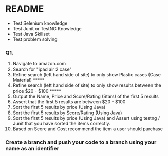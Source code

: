 # README #




* Test Selenium knowledge
* Test Junit or TestNG Knowledge
* Test Java Skillset
* Test problem solving

### Q1. ###

1. Navigate to amazon.com
2. Search for "ipad air 2 case"
3. Refine search (left hand side of site) to only show Plastic cases (Case Material) *****
4. Refine search  (left hand side of site) to only show results between the price $20 - $100 *****
5. Output the Name, Price and Score/Rating (Stars) of the first 5 results
6. Assert that the first 5 results are between $20 - $100
6. Sort the first 5 results by price (Using Java)
7. Sort the first 5 results by Score/Rating (Using Java)
7. Sort the first 5 results by price (Using Java) and Assert using testng / Junit that you have sorted the items correctly.
8. Based on Score and Cost recommend the item a user should purchase


### Create a branch and push your code to a branch using your name as an identifier ###